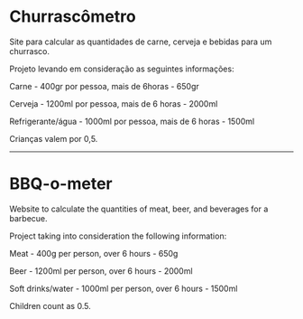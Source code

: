 # Churrascômetro
Site para calcular as quantidades de carne, cerveja e bebidas para um churrasco.

Projeto levando em consideração as seguintes informações:

Carne - 400gr por pessoa, mais de 6horas - 650gr

Cerveja - 1200ml por pessoa, mais de 6 horas - 2000ml

Refrigerante/água - 1000ml por pessoa, mais de 6 horas - 1500ml

Crianças valem por 0,5.


------------------------------------------------------------------------------------------------------------------------------
# BBQ-o-meter
Website to calculate the quantities of meat, beer, and beverages for a barbecue.

Project taking into consideration the following information:

Meat - 400g per person, over 6 hours - 650g

Beer - 1200ml per person, over 6 hours - 2000ml

Soft drinks/water - 1000ml per person, over 6 hours - 1500ml

Children count as 0.5.
